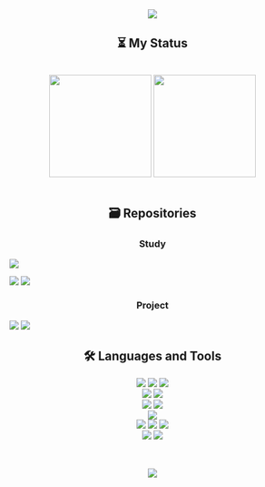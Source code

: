 <!--Header View-->
<div align=center>
<img src="https://capsule-render.vercel.app/api?type=waving&height=200&color=gradient&section=header&text=Groo's%20GitHub&fontSize=80&animation=twinkling"/>
</div>

<!-- My Status -->
<div align=center><h2>⏳ My Status</h2></div>
<br>
<div align=center> 
<img style="height:180px" src="https://github-readme-stats.vercel.app/api?username=Developer-Groo&show_icons=true&count_private=true&theme=tokyonight"/>
<img style="height:180px" src="https://github-readme-stats.vercel.app/api/top-langs/?username=Developer-Groo&layout=compact&theme=tokyonight"/>
</div>

<br>

<!-- Repositories -->
<div align=center><h2>🗃️ Repositories</h2></div>

<div align=center><h3>Study</h3></div>
<a href="https://github.com/Developer-Groo/Swift-Documentation"><img src="https://img.shields.io/badge/Swift_Documentation-2E2E2E?style=for-the-badge&logo=GitHub&logoColor=white"/></a>
<br>

<a href="https://github.com/Developer-Groo/TIL_iOS"><img src="https://img.shields.io/badge/TIL_iOS-2E2E2E?style=for-the-badge&logo=GitHub&logoColor=white"/></a>
<a href="https://github.com/Developer-Groo/TIL_Python"><img src="https://img.shields.io/badge/TIL_python-2E2E2E?style=for-the-badge&logo=GitHub&logoColor=white"/></a>
<br>
 
<div align=center><h3>Project</h3></div>
<a href="https://github.com/Developer-Groo/WaterTracker_Release"><img src="https://img.shields.io/badge/Water_Tracker-2E2E2E?style=for-the-badge&logo=GitHub&logoColor=white"/></a>
<a href="https://github.com/Developer-Groo/MyGallery"><img src="https://img.shields.io/badge/My_Gallery-2E2E2E?style=for-the-badge&logo=GitHub&logoColor=white"/></a>

<br>

<!--Languages and Tools-->
<div>
<div align=center><h2>🛠 Languages and Tools</h2></div>

<div align=center> 
<img src="https://img.shields.io/badge/Swift-F05138?style=plastic&logo=swift&logoColor=white"/> 
<img src="https://img.shields.io/badge/UIKit-40AEF0?style=plastic&logo=Swift&logoColor=white"/> 
<img src="https://img.shields.io/badge/SwiftUI-0066FF?style=plastic&logo=Swift&logoColor=white"/>   
<br>

<img src="https://img.shields.io/badge/HTML5-E34F26?style=plastic&logo=HTML5&logoColor=white"/> 
<img src="https://img.shields.io/badge/CSS3-1572B6?style=plastic&logo=CSS3&logoColor=white"/>  
<br>

<img src="https://img.shields.io/badge/Java-007396?style=plastic&logo=coffeescript&logoColor=white"/>
<img src="https://img.shields.io/badge/Spring-6DB33F?style=plastic&logo=spring&logoColor=white"/>
<br>

<img src="https://img.shields.io/badge/Python-3776AB?style=plastic&logo=Python&logoColor=white"/>   
<br>
 
<img src="https://img.shields.io/badge/Xcode-147EFB?style=plastic&logo=Xcode&logoColor=white"/> 
<img src="https://img.shields.io/badge/IntelliJ-000000?style=plastic&logo=intellijidea&logoColor=white"/>
<img src="https://img.shields.io/badge/PyCharm-000000?style=plastic&logo=PyCharm&logoColor=white"/>
<br>

<img src="https://img.shields.io/badge/Git-F05032?style=plastic&logo=Git&logoColor=white"/> 
<img src="https://img.shields.io/badge/Postman-FF6C37?style=plastic&logo=Postman&logoColor=white"/>
<br>

<br>
<br>

<a href="https://hits.seeyoufarm.com"><img src="https://hits.seeyoufarm.com/api/count/incr/badge.svg?url=https%3A%2F%2Fgithub.com%2FDeveloper-Groo&count_bg=%237D90D5&title_bg=%23555555&icon=github.svg&icon_color=%23E7E7E7&title=GitHub&edge_flat=false"/></a>
</div>
